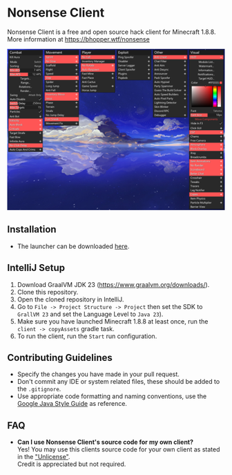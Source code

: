 # Nonsense Client
Nonsense Client is a free and open source hack client for Minecraft 1.8.8.<br>
More information at https://bhopper.wtf/nonsense

![Click GUI](/.github/images/clickgui.png)

## Installation
- The launcher can be downloaded [here](https://bhopper.wtf/nonsense/download/Nonsense.zip).

## IntelliJ Setup
1. Download GraalVM JDK 23 (https://www.graalvm.org/downloads/).
2. Clone this repository.
3. Open the cloned repository in IntelliJ.
4. Go to `File -> Project Structure -> Project` then set the SDK to `GrallVM 23` and set the Language Level to `Java 23`).
5. Make sure you have launched Minecraft 1.8.8 at least once, run the `client -> copyAssets` gradle task.
6. To run the client, run the `Start` run configuration.

## Contributing Guidelines
- Specify the changes you have made in your pull request.
- Don't commit any IDE or system related files, these should be added to the `.gitignore`.
- Use appropriate code formatting and naming conventions, use the [Google Java Style Guide](https://google.github.io/styleguide/javaguide.html) as reference.

## FAQ
- **Can I use Nonsense Client's source code for my own client?**<br>
  Yes! You may use this clients source code for your own client as stated in the ["Unlicense"](./UNLICENSE).<br>
  Credit is appreciated but not required.
